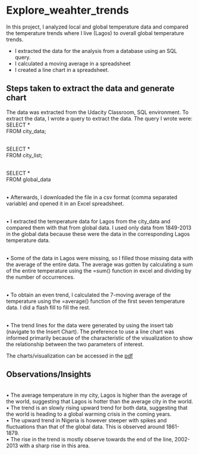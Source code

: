 # Explore_weahter_trends
In this project, I analyzed local and global temperature data and compared the temperature trends where I live (Lagos) to overall global temperature trends.
* I extracted the data for the analysis from a database using an SQL query. 
* I calculated a moving average in a spreadsheet
* I created a line chart in a spreadsheet.

## Steps taken to extract the data and generate chart
The data was extracted from the Udacity Classroom, SQL environment. To extract the data, I wrote a query to extract the data. The query I wrote were:
SELECT * 
<br> FROM city_data;

<br> SELECT *
<br> FROM city_list;

<br> SELECT *
<br> FROM global_data

<br> •	Afterwards, I downloaded the file in a csv format (comma separated variable) and opened it in an Excel spreadsheet.

<br> •	I extracted the temperature data for Lagos from the city_data and compared them with that from global data. I used only data from 1849-2013 in the global data because these were the data in the corresponding Lagos temperature data.

<br> •	Some of the data in Lagos were missing, so I filled those missing data with the average of the entire data. The average was gotten by calculating a sum of the entire temperature using the =sum() function in excel and dividing by the number of occurrences. 

<br> •	To obtain an even trend, I calculated the 7-moving average of the temperature using the =average() function of the first seven temperature data. I did a flash fill to fill the rest.

<br> •	The trend lines for the data were generated by using the insert tab (navigate to the Insert Chart). The preference to use a line chart was informed primarily because of the characteristic of the visualization to show the relationship between the two parameters of interest.

The charts/visualization can be accessed in the [pdf](https://github.com/Elohorokpako/Explore_weahter_trends)

## Observations/Insights
<br> •	The average temperature in my city, Lagos is higher than the average of the world, suggesting that Lagos is hotter than the average city in the world.
<br> •	The trend is an slowly rising upward trend for both data, suggesting that the world is heading to a global warming crisis in the coming years.
<br> •	The upward trend in Nigeria is however steeper with spikes and fluctuations than that of the global data. This is observed around 1861- 1879.
<br> •	The rise in the trend is mostly observe towards the end of the line, 2002-2013 with a sharp rise in this area.

